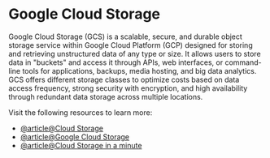 # Google Cloud Storage

Google Cloud Storage (GCS) is a scalable, secure, and durable object storage service within Google Cloud Platform (GCP) designed for storing and retrieving unstructured data of any type or size. It allows users to store data in "buckets" and access it through APIs, web interfaces, or command-line tools for applications, backups, media hosting, and big data analytics. GCS offers different storage classes to optimize costs based on data access frequency, strong security with encryption, and high availability through redundant data storage across multiple locations.

Visit the following resources to learn more:

- [@article@Cloud Storage](https://cloud.google.com/storage)
- [@article@Google Cloud Storage](https://en.wikipedia.org/wiki/Google_Cloud_Storage)
- [@article@Cloud Storage in a minute](https://www.youtube.com/watch?v=wNOs3LlsH6k)